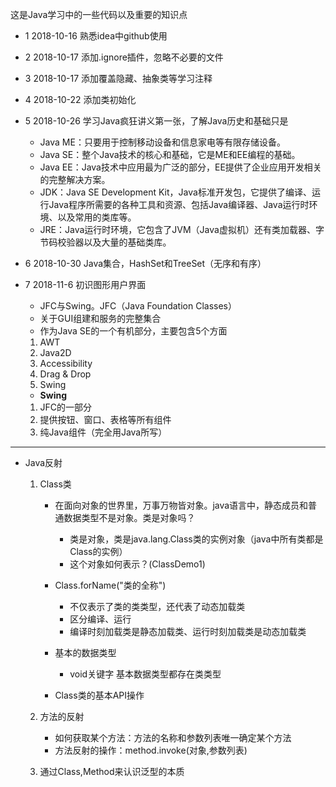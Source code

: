 这是Java学习中的一些代码以及重要的知识点

- 1 2018-10-16 熟悉idea中github使用
- 2 2018-10-17 添加.ignore插件，忽略不必要的文件
- 3 2018-10-17 添加覆盖隐藏、抽象类等学习注释
- 4 2018-10-22 添加类初始化
- 5 2018-10-26 学习Java疯狂讲义第一张，了解Java历史和基础只是
    - Java ME：只要用于控制移动设备和信息家电等有限存储设备。
    - Java SE：整个Java技术的核心和基础，它是ME和EE编程的基础。
    - Java EE：Java技术中应用最为广泛的部分，EE提供了企业应用开发相关的完整解决方案。
    - JDK：Java SE Development Kit，Java标准开发包，它提供了编译、运行Java程序所需要的各种工具和资源、包括Java编译器、Java运行时环境、以及常用的类库等。
    - JRE：Java运行时环境，它包含了JVM（Java虚拟机）还有类加载器、字节码校验器以及大量的基础类库。
- 6 2018-10-30 Java集合，HashSet和TreeSet（无序和有序）
- 7 2018-11-6 初识图形用户界面
    - JFC与Swing。JFC（Java Foundation Classes）
    - 关于GUI组建和服务的完整集合
    - 作为Java SE的一个有机部分，主要包含5个方面
    1. AWT
    2. Java2D
    3. Accessibility
    4. Drag & Drop
    5. Swing
    
    - **Swing**
    1. JFC的一部分
    2. 提供按钮、窗口、表格等所有组件
    3. 纯Java组件（完全用Java所写）
    
---

- Java反射

    1. Class类
        - 在面向对象的世界里，万事万物皆对象。java语言中，静态成员和普通数据类型不是对象。类是对象吗？
            - 类是对象，类是java.lang.Class类的实例对象（java中所有类都是Class的实例）
            - 这个对象如何表示？(ClassDemo1)
    
        - Class.forName("类的全称")
            - 不仅表示了类的类类型，还代表了动态加载类
            - 区分编译、运行
            - 编译时刻加载类是静态加载类、运行时刻加载类是动态加载类
    
        - 基本的数据类型
            - void关键字 基本数据类型都存在类类型
            
        - Class类的基本API操作
        
    2. 方法的反射
        - 如何获取某个方法：方法的名称和参数列表唯一确定某个方法
        - 方法反射的操作：method.invoke(对象,参数列表)
        
    3. 通过Class,Method来认识泛型的本质